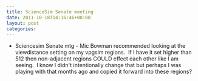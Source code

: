 ```yaml
---
title: ScienceSim Senate meeting
date: 2011-10-18T14:16:46+00:00
layout: post
categories:
---
```

  * Sciencesim Senate mtg - Mic Bowman recommended looking at the viewdistance setting on my vpgsim regions.  If I have it set higher than 512 then non-adjacent regions COULD effect each other like I am seeing.  I know I didn't intentionally change that but perhaps I was playing with that months ago and copied it forward into these regions?
